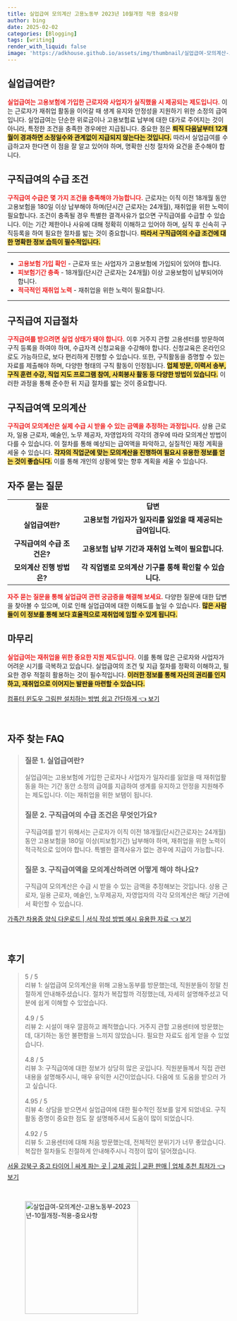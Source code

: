 ```yaml
---
title: 실업급여 모의계산 고용노동부 2023년 10월개정 적용 중요사항
author: bing
date: 2025-02-02
categories: [Blogging]
tags: [writing]
render_with_liquid: false
image: 'https://adkhouse.github.io/assets/img/thumbnail/실업급여-모의계산-고용노동부-2023년-10월개정-적용-중요사항.webp'
---
```



<h2 id='실업급여란'>실업급여란?</h2>

<p><b><span style="color: #ee2323;">실업급여는 고용보험에 가입한 근로자와 사업자가 실직했을 시 제공되는 제도입니다.</span></b> 이는 근로자가 재취업 활동을 이어갈 때 생계 유지와 안정성을 지원하기 위한 소정의 급여입니다. 실업급여는 단순한 위로금이나 고용보험료 납부에 대한 대가로 주어지는 것이 아니라, 특정한 조건을 충족한 경우에만 지급됩니다. 중요한 점은 <b><span style="background-color: #ffe066;">퇴직 다음날부터 12개월이 경과하면 소정일수와 관계없이 지급되지 않는다는 것입니다.</span></b> 따라서 실업급여를 수급하고자 한다면 이 점을 잘 알고 있어야 하며, 명확한 신청 절차와 요건을 준수해야 합니다.</p>

<h2 id='구직급여의 수급 조건'>구직급여의 수급 조건</h2>

<p><b><span style="color: #ee2323;">구직급여 수급은 몇 가지 조건을 충족해야 가능합니다.</span></b> 근로자는 이직 이전 18개월 동안 고용보험을 180일 이상 납부해야 하며(단시간 근로자는 24개월), 재취업을 위한 노력이 필요합니다. 조건이 충족될 경우 특별한 결격사유가 없으면 구직급여를 수급할 수 있습니다. 이는 기간 제한이나 사유에 대해 정확히 이해하고 있어야 하며, 실직 후 신속히 구직등록을 하여 필요한 절차를 밟는 것이 중요합니다. <b><span style="background-color: #ffe066;">따라서 구직급여의 수급 조건에 대한 명확한 정보 습득이 필수적입니다.</span></b></p>

<hr />

<ul>
    <li><b><span style="color: #ee2323;">고용보험 가입 확인</span></b> - 근로자 또는 사업자가 고용보험에 가입되어 있어야 합니다.</li>
    <li><b><span style="color: #ee2323;">피보험기간 충족</span></b> - 18개월(단시간 근로자는 24개월) 이상 고용보험이 납부되어야 합니다.</li>
    <li><b><span style="color: #ee2323;">적극적인 재취업 노력</span></b> - 재취업을 위한 노력이 필요합니다.</li>
</ul>

<hr />

<h2 id='구직급여 지급절차'>구직급여 지급절차</h2>

<p><b><span style="color: #ee2323;">구직급여를 받으려면 실업 상태가 돼야 합니다.</span></b> 이후 거주지 관할 고용센터를 방문하여 구직 등록을 하여야 하며, 수급자격 신청교육을 수강해야 합니다. 신청교육은 온라인으로도 가능하므로, 보다 편리하게 진행할 수 있습니다. 또한, 구직활동을 증명할 수 있는 자료를 제출해야 하며, 다양한 형태의 구직 활동이 인정됩니다. <b><span style="background-color: #ffe066;">업체 방문, 이력서 송부, 구직 훈련 수강, 직업 지도 프로그램 참여, 사회봉사 활동 등 다양한 방법이 있습니다.</span></b> 이러한 과정을 통해 준수한 뒤 지급 절차를 밟는 것이 중요합니다.</p>

<h2 id='구직급여액 모의계산'>구직급여액 모의계산</h2>

<p><b><span style="color: #ee2323;">구직급여 모의계산은 실제 수급 시 받을 수 있는 금액을 추정하는 과정입니다.</span></b> 상용 근로자, 일용 근로자, 예술인, 노무 제공자, 자영업자의 각각의 경우에 따라 모의계산 방법이 다를 수 있습니다. 이 절차를 통해 예상되는 급여액을 파악하고, 실질적인 재정 계획을 세울 수 있습니다. <b><span style="background-color: #ffe066;">각자의 직업군에 맞는 모의계산을 진행하여 필요시 유용한 정보를 얻는 것이 좋습니다.</span></b> 이를 통해 개인의 상황에 맞는 향후 계획을 세울 수 있습니다.</p>

<h2 id='자주 묻는 질문'>자주 묻는 질문</h2>

<table>
    <tr>
        <td style="text-align: center; height: 17px;"><b>질문</b></td>
        <td style="text-align: center; height: 17px;"><b>답변</b></td>
    </tr>
    <tr>
        <td style="text-align: center; height: 17px;"><b>실업급여란?</b></td>
        <td style="text-align: center; height: 17px;"><b>고용보험 가입자가 일자리를 잃었을 때 제공되는 급여입니다.</b></td>
    </tr>
    <tr>
        <td style="text-align: center; height: 17px;"><b>구직급여의 수급 조건은?</b></td>
        <td style="text-align: center; height: 17px;"><b>고용보험 납부 기간과 재취업 노력이 필요합니다.</b></td>
    </tr>
    <tr>
        <td style="text-align: center; height: 17px;"><b>모의계산 진행 방법은?</b></td>
        <td style="text-align: center; height: 17px;"><b>각 직업별로 모의계산 기구를 통해 확인할 수 있습니다.</b></td>
    </tr>
</table>

<p><b><span style="color: #ee2323;">자주 묻는 질문을 통해 실업급여 관련 궁금증을 해결해 보세요.</span></b> 다양한 질문에 대한 답변을 찾아볼 수 있으며, 이로 인해 실업급여에 대한 이해도를 높일 수 있습니다. <b><span style="background-color: #ffe066;">많은 사람들이 이 정보를 통해 보다 효율적으로 재취업에 임할 수 있게 됩니다.</span></b></p>

<h2 id='마무리'>마무리</h2>

<p><b><span style="color: #ee2323;">실업급여는 재취업을 위한 중요한 지원 제도입니다.</span></b> 이를 통해 많은 근로자와 사업자가 어려운 시기를 극복하고 있습니다. 실업급여의 조건 및 지급 절차를 정확히 이해하고, 필요한 경우 적절히 활용하는 것이 필수적입니다. <b><span style="background-color: #ffe066;">이러한 정보를 통해 자신의 권리를 인지하고, 재취업으로 이어지는 발판을 마련할 수 있습니다.</span></b></p>


<p><a class="click-button" title="컴퓨터 윈도우 그림판 설치하는 방법 쉽고 간단하게" href="https://adkhouse.github.io/posts/%EC%BB%B4%ED%93%A8%ED%84%B0-%EC%9C%88%EB%8F%84%EC%9A%B0-%EA%B7%B8%EB%A6%BC%ED%8C%90-%EC%84%A4%EC%B9%98%ED%95%98%EB%8A%94-%EB%B0%A9%EB%B2%95-%EC%89%BD%EA%B3%A0-%EA%B0%84%EB%8B%A8%ED%95%98%EA%B2%8C/" rel="dofollow">컴퓨터 윈도우 그림판 설치하는 방법 쉽고 간단하게 👈 보기</a></p><br>
<h2 id='자주_찾는_FAQ'>자주 찾는 FAQ</h2>
<div itemscope="" itemtype="https://schema.org/FAQPage"> 
<blockquote> 
<div itemscope="" itemprop="mainEntity" itemtype="https://schema.org/Question"> 
<h3 itemprop="name">질문 1. 실업급여란?</h3> 
<div itemscope="" itemprop="acceptedAnswer" itemtype="https://schema.org/Answer"> 
<span itemprop="text"> 
<p>실업급여는 고용보험에 가입한 근로자나 사업자가 일자리를 잃었을 때 재취업활동을 하는 기간 동안 소정의 급여를 지급하여 생계를 유지하고 안정을 지원해주는 제도입니다. 이는 재취업을 위한 보탬이 됩니다.</p> 
</span> 
</div> 
</div> 
<div itemscope="" itemprop="mainEntity" itemtype="https://schema.org/Question"> 
<h3 itemprop="name">질문 2. 구직급여의 수급 조건은 무엇인가요?</h3> 
<div itemscope="" itemprop="acceptedAnswer" itemtype="https://schema.org/Answer"> 
<span itemprop="text"> 
<p>구직급여를 받기 위해서는 근로자가 이직 이전 18개월(단시간근로자는 24개월) 동안 고용보험을 180일 이상(피보험기간) 납부해야 하며, 재취업을 위한 노력이 적극적으로 있어야 합니다. 특별한 결격사유가 없는 경우에 지급이 가능합니다.</p> 
</span> 
</div> 
</div> 
<div itemscope="" itemprop="mainEntity" itemtype="https://schema.org/Question"> 
<h3 itemprop="name">질문 3. 구직급여액을 모의계산하려면 어떻게 해야 하나요?</h3> 
<div itemscope="" itemprop="acceptedAnswer" itemtype="https://schema.org/Answer"> 
<span itemprop="text"> 
<p>구직급여 모의계산은 수급 시 받을 수 있는 금액을 추정해보는 것입니다. 상용 근로자, 일용 근로자, 예술인, 노무제공자, 자영업자의 각각 모의계산은 해당 기관에서 확인할 수 있습니다.</p> 
</span> 
</div> 
</div> 
</blockquote> 
</div>
<p><a class="click-button" title="가족간 차용증 양식 다운로드 | 서식 작성 방법 예시 유용한 자료" href="https://adkhouse.github.io/posts/%EA%B0%80%EC%A1%B1%EA%B0%84-%EC%B0%A8%EC%9A%A9%EC%A6%9D-%EC%96%91%EC%8B%9D-%EB%8B%A4%EC%9A%B4%EB%A1%9C%EB%93%9C-%EC%84%9C%EC%8B%9D-%EC%9E%91%EC%84%B1-%EB%B0%A9%EB%B2%95-%EC%98%88%EC%8B%9C-%EC%9C%A0%EC%9A%A9%ED%95%9C-%EC%9E%90%EB%A3%8C/" rel="dofollow">가족간 차용증 양식 다운로드 | 서식 작성 방법 예시 유용한 자료 👈 보기</a></p><br>
<h2 id='후기'>후기</h2>
<div itemscope itemtype="https://schema.org/Product">
  <blockquote>
  <div itemprop="review" itemscope itemtype="https://schema.org/Review">
      <div itemprop="reviewRating" itemscope itemtype="https://schema.org/Rating"> <span itemprop="ratingValue">5</span> / <span itemprop="bestRating">5</span> </div>
      <span itemprop="reviewBody">리뷰 1: 실업급여 모의계산을 위해 고용노동부를 방문했는데, 직원분들이 정말 친절하게 안내해주셨습니다. 절차가 복잡할까 걱정했는데, 자세히 설명해주셨고 덕분에 쉽게 이해할 수 있었습니다.</span>
  </div>
  <br>
  <div itemprop="review" itemscope itemtype="https://schema.org/Review">
      <div itemprop="reviewRating" itemscope itemtype="https://schema.org/Rating"> <span itemprop="ratingValue">4.9</span> / <span itemprop="bestRating">5</span> </div>
      <span itemprop="reviewBody">리뷰 2: 시설이 매우 깔끔하고 쾌적했습니다. 거주지 관할 고용센터에 방문했는데, 대기하는 동안 불편함을 느끼지 않았습니다. 필요한 자료도 쉽게 얻을 수 있었습니다.</span>
  </div>
  <br>
  <div itemprop="review" itemscope itemtype="https://schema.org/Review">
      <div itemprop="reviewRating" itemscope itemtype="https://schema.org/Rating"> <span itemprop="ratingValue">4.8</span> / <span itemprop="bestRating">5</span> </div>
      <span itemprop="reviewBody">리뷰 3: 구직급여에 대한 정보가 상당히 많은 곳입니다. 직원분들께서 직접 관련 내용을 설명해주시니, 매우 유익한 시간이었습니다. 다음에 또 도움을 받으러 가고 싶습니다.</span>
  </div>
  <br>
  <div itemprop="review" itemscope itemtype="https://schema.org/Review">
      <div itemprop="reviewRating" itemscope itemtype="https://schema.org/Rating"> <span itemprop="ratingValue">4.95</span> / <span itemprop="bestRating">5</span> </div>
      <span itemprop="reviewBody">리뷰 4: 상담을 받으면서 실업급여에 대한 필수적인 정보를 알게 되었네요. 구직활동 증명이 중요한 점도 잘 설명해주셔서 도움이 많이 되었습니다.</span>
  </div>
  <br>
  <div itemprop="review" itemscope itemtype="https://schema.org/Review">
      <div itemprop="reviewRating" itemscope itemtype="https://schema.org/Rating"> <span itemprop="ratingValue">4.92</span> / <span itemprop="bestRating">5</span> </div>
      <span itemprop="reviewBody">리뷰 5: 고용센터에 대해 처음 방문했는데, 전체적인 분위기가 너무 좋았습니다. 복잡한 절차들도 친절하게 안내해주시니 걱정이 많이 덜어졌습니다.</span>
  </div>
  </blockquote>
</div>
<p><a class="click-button" title="서울 강북구 중고 타이어 | 싸게 파는 곳 | 교체 공임 | 교환 판매 | 업체 추천 최저가" href="https://adkhouse.github.io/posts/%EC%84%9C%EC%9A%B8-%EA%B0%95%EB%B6%81%EA%B5%AC-%EC%A4%91%EA%B3%A0-%ED%83%80%EC%9D%B4%EC%96%B4-%EC%8B%B8%EA%B2%8C-%ED%8C%8C%EB%8A%94-%EA%B3%B3-%EA%B5%90%EC%B2%B4-%EA%B3%B5%EC%9E%84-%EA%B5%90%ED%99%98-%ED%8C%90%EB%A7%A4-%EC%97%85%EC%B2%B4-%EC%B6%94%EC%B2%9C-%EC%B5%9C%EC%A0%80%EA%B0%80/" rel="dofollow">서울 강북구 중고 타이어 | 싸게 파는 곳 | 교체 공임 | 교환 판매 | 업체 추천 최저가 👈 보기</a></p><br>
<figure class="image"><img src="https://adkhouse.github.io/assets/img/thumbnail/실업급여-모의계산-고용노동부-2023년-10월개정-적용-중요사항.webp" alt="실업급여-모의계산-고용노동부-2023년-10월개정-적용-중요사항" width="256" height="256"></figure>